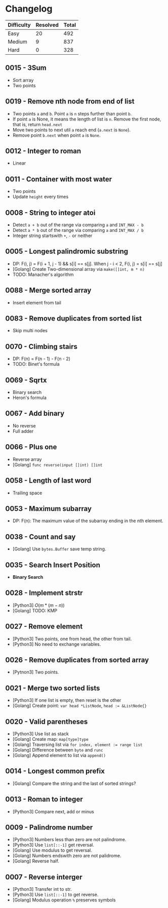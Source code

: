 # Changelog

| Difficulty | Resolved | Total |
| :--------- | :------- | :---- |
| Easy       | 20       | 492   |
| Medium     | 9        | 837   |
| Hard       | 0        | 328   |

## 0015 - 3Sum

- Sort array
- Two points

## 0019 - Remove nth node from end of list

- Two points `a` and `b`. Point `a` is `n` steps further than point `b`.
- If point `a` is None, it means the length of list is `n`. Remove the first node, that is, return `head.next`
- Move two points to next util `a` reach end (`a.next` is `None`).
- Remove point `b.next` when point `a` is `None`.

## 0012 - Integer to roman

- Linear

## 0011 - Container with most water

- Two points
- Update `height` every times

## 0008 - String to integer atoi

- Detect `a + b` out of the range via comparing `a` and `INT_MAX - b`
- Detect `a * b` out of the range via comparing `a` and `INT_MAX / b`
- Integer string startswith `+`, `-` or neither

## 0005 - Longest palindromic substring

- DP: F(i, j) = F(i + 1, j - 1) && s[i] == s[j]. When j - i < 2, F(i, j) = s[i] == s[j]
- [Golang] Create Two-dimensional array via `make([]int, m * n)`
- TODO: Manacher's algorithm

## 0088 - Merge sorted array

- Insert element from tail

## 0083 - Remove duplicates from sorted list

- Skip multi nodes

## 0070 - Climbing stairs

- DP: F(n) = F(n - 1) - F(n - 2)
- TODO: Binet's formula

## 0069 - Sqrtx

- Binary search
- Heron's formula

## 0067 - Add binary

- No reverse
- Full adder

## 0066 - Plus one

- Reverse array
- [Golang] `func reverse(input []int) []int`

## 0058 - Length of last word

- Trailing space

## 0053 - Maximum subarray

- DP: F(n): The maximum value of the subarray ending in the nth element.

## 0038 - Count and say

- [Golang] Use `bytes.Buffer` save temp string.

## 0035 - Search Insert Position

- **Binary Search**

## 0028 - Implement strstr

- [Python3] $O(m * (m - n))$
- [Golang] TODO: KMP

## 0027 - Remove element

- [Python3] Two points, one from head, the other from tail.
- [Python3] No need to exchange variables.

## 0026 - Remove duplicates from sorted array

- [Pytnon3] Two points.

## 0021 - Merge two sorted lists

- [Python3] If one list is empty, then reset is the other
- [Golang] Create point: `var head *ListNode`, `head := &ListNode{}`

## 0020 - Valid parentheses

- [Python3] Use list as stack
- [Golang] Create map: `map[type]type`
- [Golang] Traversing list via `for index, element := range list`
- [Golang] Difference between `byte` and `runc`
- [Golang] Append element to list via `append()`

## 0014 - Longest common prefix

- [Golang] Compare the string and the last of sorted strings?

## 0013 - Roman to integer

- [Python3] Compare next, add or minus

## 0009 - Palindrome number

- [Python3] Numbers less than zero are not palindrome.
- [Python3] Use `list[::-1]` get reversal.
- [Golang] Use modulus to get reversal.
- [Golang] Numbers endswith zero are not palidrome.
- [Golang] Reverse half.

## 0007 - Reverse interger

- [Python3] Transfer int to str.
- [Python3] Use `list[::-1]` to get reverse.
- [Golang] Modulus operation `%` preserves symbols
